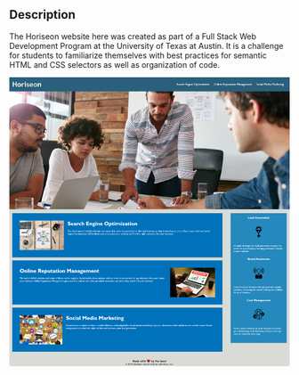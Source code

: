 # <Horiseon-Site>

## Description

The Horiseon website here was created as part of a Full Stack Web Development Program at the University of Texas at Austin. It is a challenge for students to familiarize themselves with best practices for semantic HTML and CSS selectors as well as organization of code.

![screenshot of Horiseon site](assets/images/site-screenshot.png)
